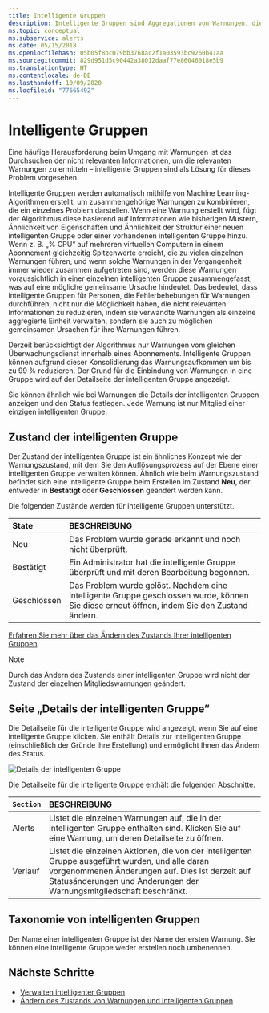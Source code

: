 ```yaml
---
title: Intelligente Gruppen
description: Intelligente Gruppen sind Aggregationen von Warnungen, die Ihnen helfen, Störungen bei Warnungen zu reduzieren.
ms.topic: conceptual
ms.subservice: alerts
ms.date: 05/15/2018
ms.openlocfilehash: 05b05f8bc079bb3768ac2f1a03593bc9260b41aa
ms.sourcegitcommit: 829d951d5c90442a38012daaf77e86046018e5b9
ms.translationtype: HT
ms.contentlocale: de-DE
ms.lasthandoff: 10/09/2020
ms.locfileid: "77665492"
---
```

# <a name="smart-groups"></a>Intelligente Gruppen

Eine häufige Herausforderung beim Umgang mit Warnungen ist das Durchsuchen der nicht relevanten Informationen, um die relevanten Warnungen zu ermitteln – intelligente Gruppen sind als Lösung für dieses Problem vorgesehen.  

Intelligente Gruppen werden automatisch mithilfe von Machine Learning-Algorithmen erstellt, um zusammengehörige Warnungen zu kombinieren, die ein einzelnes Problem darstellen.  Wenn eine Warnung erstellt wird, fügt der Algorithmus diese basierend auf Informationen wie bisherigen Mustern, Ähnlichkeit von Eigenschaften und Ähnlichkeit der Struktur einer neuen intelligenten Gruppe oder einer vorhandenen intelligenten Gruppe hinzu. Wenn z. B. „% CPU“ auf mehreren virtuellen Computern in einem Abonnement gleichzeitig Spitzenwerte erreicht, die zu vielen einzelnen Warnungen führen, und wenn solche Warnungen in der Vergangenheit immer wieder zusammen aufgetreten sind, werden diese Warnungen voraussichtlich in einer einzelnen intelligenten Gruppe zusammengefasst, was auf eine mögliche gemeinsame Ursache hindeutet. Das bedeutet, dass intelligente Gruppen für Personen, die Fehlerbehebungen für Warnungen durchführen, nicht nur die Möglichkeit haben, die nicht relevanten Informationen zu reduzieren, indem sie verwandte Warnungen als einzelne aggregierte Einheit verwalten, sondern sie auch zu möglichen gemeinsamen Ursachen für ihre Warnungen führen.

Derzeit berücksichtigt der Algorithmus nur Warnungen vom gleichen Überwachungsdienst innerhalb eines Abonnements. Intelligente Gruppen können aufgrund dieser Konsolidierung das Warnungsaufkommen um bis zu 99 % reduzieren. Der Grund für die Einbindung von Warnungen in eine Gruppe wird auf der Detailseite der intelligenten Gruppe angezeigt.

Sie können ähnlich wie bei Warnungen die Details der intelligenten Gruppen anzeigen und den Status festlegen. Jede Warnung ist nur Mitglied einer einzigen intelligenten Gruppe. 

## <a name="smart-group-state"></a>Zustand der intelligenten Gruppe

Der Zustand der intelligenten Gruppe ist ein ähnliches Konzept wie der Warnungszustand, mit dem Sie den Auflösungsprozess auf der Ebene einer intelligenten Gruppe verwalten können. Ähnlich wie beim Warnungszustand befindet sich eine intelligente Gruppe beim Erstellen im Zustand **Neu**, der entweder in **Bestätigt** oder **Geschlossen** geändert werden kann.

Die folgenden Zustände werden für intelligente Gruppen unterstützt.

| State | BESCHREIBUNG |
|:---|:---|
| Neu | Das Problem wurde gerade erkannt und noch nicht überprüft. |
| Bestätigt | Ein Administrator hat die intelligente Gruppe überprüft und mit deren Bearbeitung begonnen. |
| Geschlossen | Das Problem wurde gelöst. Nachdem eine intelligente Gruppe geschlossen wurde, können Sie diese erneut öffnen, indem Sie den Zustand ändern. |

[Erfahren Sie mehr über das Ändern des Zustands Ihrer intelligenten Gruppen](https://aka.ms/managing-alert-smart-group-states).

> [!NOTE]
>  Durch das Ändern des Zustands einer intelligenten Gruppe wird nicht der Zustand der einzelnen Mitgliedswarnungen geändert.

## <a name="smart-group-details-page"></a>Seite „Details der intelligenten Gruppe“

Die Detailseite für die intelligente Gruppe wird angezeigt, wenn Sie auf eine intelligente Gruppe klicken. Sie enthält Details zur intelligenten Gruppe (einschließlich der Gründe ihre Erstellung) und ermöglicht Ihnen das Ändern des Status.
 
![Details der intelligenten Gruppe](media/alerts-smartgroups-overview/smart-group-detail.png)


Die Detailseite für die intelligente Gruppe enthält die folgenden Abschnitte.

| `Section` | BESCHREIBUNG |
|:---|:---|
| Alerts | Listet die einzelnen Warnungen auf, die in der intelligenten Gruppe enthalten sind. Klicken Sie auf eine Warnung, um deren Detailseite zu öffnen. |
| Verlauf | Listet die einzelnen Aktionen, die von der intelligenten Gruppe ausgeführt wurden, und alle daran vorgenommenen Änderungen auf. Dies ist derzeit auf Statusänderungen und Änderungen der Warnungsmitgliedschaft beschränkt. |

## <a name="smart-group-taxonomy"></a>Taxonomie von intelligenten Gruppen

Der Name einer intelligenten Gruppe ist der Name der ersten Warnung. Sie können eine intelligente Gruppe weder erstellen noch umbenennen.

## <a name="next-steps"></a>Nächste Schritte

- [Verwalten intelligenter Gruppen](https://aka.ms/managing-smart-groups)
- [Ändern des Zustands von Warnungen und intelligenten Gruppen](https://aka.ms/managing-alert-smart-group-states)


